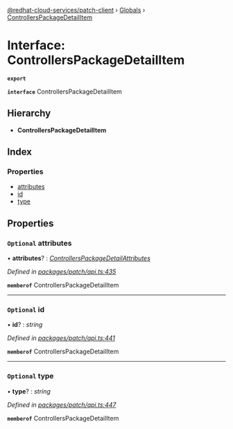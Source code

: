 [@redhat-cloud-services/patch-client](../README.md) › [Globals](../globals.md) › [ControllersPackageDetailItem](controllerspackagedetailitem.md)

# Interface: ControllersPackageDetailItem

**`export`** 

**`interface`** ControllersPackageDetailItem

## Hierarchy

* **ControllersPackageDetailItem**

## Index

### Properties

* [attributes](controllerspackagedetailitem.md#optional-attributes)
* [id](controllerspackagedetailitem.md#optional-id)
* [type](controllerspackagedetailitem.md#optional-type)

## Properties

### `Optional` attributes

• **attributes**? : *[ControllersPackageDetailAttributes](controllerspackagedetailattributes.md)*

*Defined in [packages/patch/api.ts:435](https://github.com/RedHatInsights/javascript-clients/blob/ebfd578/packages/patch/api.ts#L435)*

**`memberof`** ControllersPackageDetailItem

___

### `Optional` id

• **id**? : *string*

*Defined in [packages/patch/api.ts:441](https://github.com/RedHatInsights/javascript-clients/blob/ebfd578/packages/patch/api.ts#L441)*

**`memberof`** ControllersPackageDetailItem

___

### `Optional` type

• **type**? : *string*

*Defined in [packages/patch/api.ts:447](https://github.com/RedHatInsights/javascript-clients/blob/ebfd578/packages/patch/api.ts#L447)*

**`memberof`** ControllersPackageDetailItem

